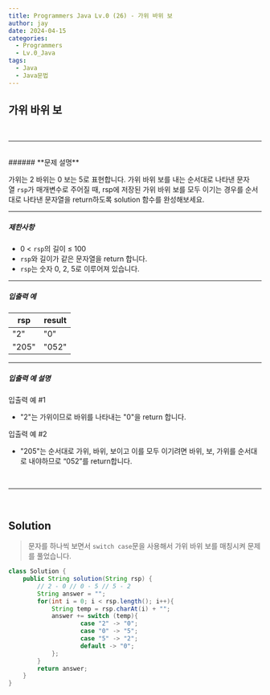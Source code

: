 ```yaml
---
title: Programmers Java Lv.0 (26) - 가위 바위 보
author: jay
date: 2024-04-15
categories:
  - Programmers
  - Lv.0_Java
tags:
  - Java
  - Java문법
---
```

## **가위 바위 보**

<br />

---

<br/>
###### **문제 설명**

가위는 2 바위는 0 보는 5로 표현합니다. 가위 바위 보를 내는 순서대로 나타낸 문자열 `rsp`가 매개변수로 주어질 때, rsp에 저장된 가위 바위 보를 모두 이기는 경우를 순서대로 나타낸 문자열을 return하도록 solution 함수를 완성해보세요.

---

##### **제한사항**

- 0 < `rsp`의 길이 ≤ 100
- `rsp`와 길이가 같은 문자열을 return 합니다.
- `rsp`는 숫자 0, 2, 5로 이루어져 있습니다.

---

##### **입출력 예**

|rsp|result|
|---|---|
|"2"|"0"|
|"205"|"052"|

---

##### **입출력 예 설명**

입출력 예 #1

- "2"는 가위이므로 바위를 나타내는 "0"을 return 합니다.

입출력 예 #2

- "205"는 순서대로 가위, 바위, 보이고 이를 모두 이기려면 바위, 보, 가위를 순서대로 내야하므로 “052”를 return합니다.


<br />

---

<br/>

## **Solution**

> 문자를 하나씩 보면서 `switch case`문을 사용해서 가위 바위 보를 매칭시켜 문제를 풀었습니다.

```java
class Solution {
    public String solution(String rsp) {
        // 2 - 0 // 0 - 5 // 5 - 2
        String answer = "";
        for(int i = 0; i < rsp.length(); i++){
            String temp = rsp.charAt(i) + "";
            answer += switch (temp){
                    case "2" -> "0";
                    case "0" -> "5";
                    case "5" -> "2";
                    default -> "0";
            };
        }
        return answer;
    }
}
```